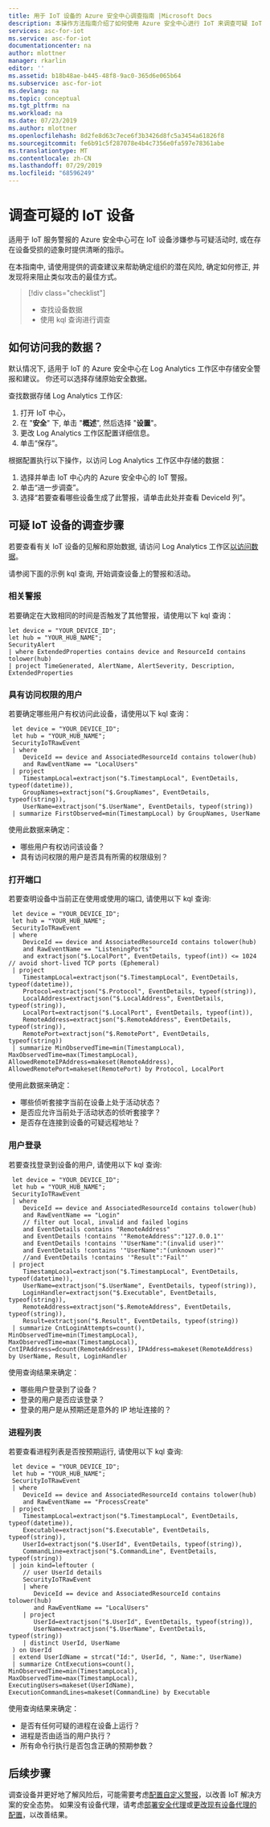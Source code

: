 ```yaml
---
title: 用于 IoT 设备的 Azure 安全中心调查指南 |Microsoft Docs
description: 本操作方法指南介绍了如何使用 Azure 安全中心进行 IoT 来调查可疑 IoT 设备的使用 Log Analytics。
services: asc-for-iot
ms.service: asc-for-iot
documentationcenter: na
author: mlottner
manager: rkarlin
editor: ''
ms.assetid: b18b48ae-b445-48f8-9ac0-365d6e065b64
ms.subservice: asc-for-iot
ms.devlang: na
ms.topic: conceptual
ms.tgt_pltfrm: na
ms.workload: na
ms.date: 07/23/2019
ms.author: mlottner
ms.openlocfilehash: 8d2fe8d63c7ece6f3b3426d8fc5a3454a61826f8
ms.sourcegitcommit: fe6b91c5f287078e4b4c7356e0fa597e78361abe
ms.translationtype: MT
ms.contentlocale: zh-CN
ms.lasthandoff: 07/29/2019
ms.locfileid: "68596249"
---
```

# <a name="investigate-a-suspicious-iot-device"></a>调查可疑的 IoT 设备

适用于 IoT 服务警报的 Azure 安全中心可在 IoT 设备涉嫌参与可疑活动时, 或在存在设备受损的迹象时提供清晰的指示。 

在本指南中, 请使用提供的调查建议来帮助确定组织的潜在风险, 确定如何修正, 并发现将来阻止类似攻击的最佳方式。  

> [!div class="checklist"]
> * 查找设备数据
> * 使用 kql 查询进行调查


## <a name="how-can-i-access-my-data"></a>如何访问我的数据？

默认情况下, 适用于 IoT 的 Azure 安全中心在 Log Analytics 工作区中存储安全警报和建议。 你还可以选择存储原始安全数据。

查找数据存储 Log Analytics 工作区:

1. 打开 IoT 中心， 
1. 在 "**安全**" 下, 单击 "**概述**", 然后选择 "**设置**"。
1. 更改 Log Analytics 工作区配置详细信息。 
1. 单击“保存”。 

根据配置执行以下操作，以访问 Log Analytics 工作区中存储的数据：

1. 选择并单击 IoT 中心内的 Azure 安全中心的 IoT 警报。 
1. 单击“进一步调查”。 
1. 选择“若要查看哪些设备生成了此警报，请单击此处并查看 DeviceId 列”。

## <a name="investigation-steps-for-suspicious-iot-devices"></a>可疑 IoT 设备的调查步骤

若要查看有关 IoT 设备的见解和原始数据, 请访问 Log Analytics 工作区[以访问数据](#how-can-i-access-my-data)。

请参阅下面的示例 kql 查询, 开始调查设备上的警报和活动。

### <a name="related-alerts"></a>相关警报

若要确定在大致相同的时间是否触发了其他警报，请使用以下 kql 查询：

  ```
  let device = "YOUR_DEVICE_ID";
  let hub = "YOUR_HUB_NAME";
  SecurityAlert
  | where ExtendedProperties contains device and ResourceId contains tolower(hub)
  | project TimeGenerated, AlertName, AlertSeverity, Description, ExtendedProperties
  ```

### <a name="users-with-access"></a>具有访问权限的用户

若要确定哪些用户有权访问此设备，请使用以下 kql 查询： 

 ```
  let device = "YOUR_DEVICE_ID";
  let hub = "YOUR_HUB_NAME";
  SecurityIoTRawEvent
  | where
     DeviceId == device and AssociatedResourceId contains tolower(hub)
     and RawEventName == "LocalUsers"
  | project
     TimestampLocal=extractjson("$.TimestampLocal", EventDetails, typeof(datetime)),
     GroupNames=extractjson("$.GroupNames", EventDetails, typeof(string)),
     UserName=extractjson("$.UserName", EventDetails, typeof(string))
  | summarize FirstObserved=min(TimestampLocal) by GroupNames, UserName
 ```
使用此数据来确定： 
- 哪些用户有权访问该设备？
- 具有访问权限的用户是否具有所需的权限级别？

### <a name="open-ports"></a>打开端口

若要查明设备中当前正在使用或使用的端口, 请使用以下 kql 查询: 

 ```
  let device = "YOUR_DEVICE_ID";
  let hub = "YOUR_HUB_NAME";
  SecurityIoTRawEvent
  | where
     DeviceId == device and AssociatedResourceId contains tolower(hub)
     and RawEventName == "ListeningPorts"
     and extractjson("$.LocalPort", EventDetails, typeof(int)) <= 1024 // avoid short-lived TCP ports (Ephemeral)
  | project
     TimestampLocal=extractjson("$.TimestampLocal", EventDetails, typeof(datetime)),
     Protocol=extractjson("$.Protocol", EventDetails, typeof(string)),
     LocalAddress=extractjson("$.LocalAddress", EventDetails, typeof(string)),
     LocalPort=extractjson("$.LocalPort", EventDetails, typeof(int)),
     RemoteAddress=extractjson("$.RemoteAddress", EventDetails, typeof(string)),
     RemotePort=extractjson("$.RemotePort", EventDetails, typeof(string))
  | summarize MinObservedTime=min(TimestampLocal), MaxObservedTime=max(TimestampLocal), AllowedRemoteIPAddress=makeset(RemoteAddress), AllowedRemotePort=makeset(RemotePort) by Protocol, LocalPort
 ```

使用此数据来确定：
- 哪些侦听套接字当前在设备上处于活动状态？
- 是否应允许当前处于活动状态的侦听套接字？
- 是否存在连接到设备的可疑远程地址？

### <a name="user-logins"></a>用户登录

若要查找登录到设备的用户, 请使用以下 kql 查询: 
 
 ```
  let device = "YOUR_DEVICE_ID";
  let hub = "YOUR_HUB_NAME";
  SecurityIoTRawEvent
  | where
     DeviceId == device and AssociatedResourceId contains tolower(hub)
     and RawEventName == "Login"
     // filter out local, invalid and failed logins
     and EventDetails contains "RemoteAddress"
     and EventDetails !contains '"RemoteAddress":"127.0.0.1"'
     and EventDetails !contains '"UserName":"(invalid user)"'
     and EventDetails !contains '"UserName":"(unknown user)"'
     //and EventDetails !contains '"Result":"Fail"'
  | project
     TimestampLocal=extractjson("$.TimestampLocal", EventDetails, typeof(datetime)),
     UserName=extractjson("$.UserName", EventDetails, typeof(string)),
     LoginHandler=extractjson("$.Executable", EventDetails, typeof(string)),
     RemoteAddress=extractjson("$.RemoteAddress", EventDetails, typeof(string)),
     Result=extractjson("$.Result", EventDetails, typeof(string))
  | summarize CntLoginAttempts=count(), MinObservedTime=min(TimestampLocal), MaxObservedTime=max(TimestampLocal), CntIPAddress=dcount(RemoteAddress), IPAddress=makeset(RemoteAddress) by UserName, Result, LoginHandler
 ```

使用查询结果来确定：
- 哪些用户登录到了设备？
- 登录的用户是否应该登录？
- 登录的用户是从预期还是意外的 IP 地址连接的？
  
### <a name="process-list"></a>进程列表

若要查看进程列表是否按预期运行, 请使用以下 kql 查询: 

 ```
  let device = "YOUR_DEVICE_ID";
  let hub = "YOUR_HUB_NAME";
  SecurityIoTRawEvent
  | where
     DeviceId == device and AssociatedResourceId contains tolower(hub)
     and RawEventName == "ProcessCreate"
  | project
     TimestampLocal=extractjson("$.TimestampLocal", EventDetails, typeof(datetime)),
     Executable=extractjson("$.Executable", EventDetails, typeof(string)),
     UserId=extractjson("$.UserId", EventDetails, typeof(string)),
     CommandLine=extractjson("$.CommandLine", EventDetails, typeof(string))
  | join kind=leftouter (
     // user UserId details
     SecurityIoTRawEvent
     | where
        DeviceId == device and AssociatedResourceId contains tolower(hub)
        and RawEventName == "LocalUsers"
     | project
        UserId=extractjson("$.UserId", EventDetails, typeof(string)),
        UserName=extractjson("$.UserName", EventDetails, typeof(string))
     | distinct UserId, UserName
  ) on UserId
  | extend UserIdName = strcat("Id:", UserId, ", Name:", UserName)
  | summarize CntExecutions=count(), MinObservedTime=min(TimestampLocal), MaxObservedTime=max(TimestampLocal), ExecutingUsers=makeset(UserIdName), ExecutionCommandLines=makeset(CommandLine) by Executable
```

使用查询结果来确定：

- 是否有任何可疑的进程在设备上运行？
- 进程是否由适当的用户执行？
- 所有命令行执行是否包含正确的预期参数？

## <a name="next-steps"></a>后续步骤

调查设备并更好地了解风险后，可能需要考虑[配置自定义警报](quickstart-create-custom-alerts.md)，以改善 IoT 解决方案的安全态势。 如果没有设备代理，请考虑[部署安全代理](how-to-deploy-agent.md)或[更改现有设备代理的配置](how-to-agent-configuration.md)，以改善结果。 
